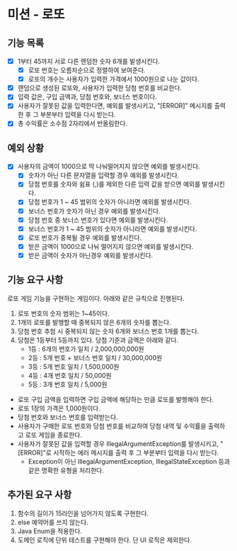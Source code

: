 # 미션 - 로또

## 기능 목록

- [x] 1부터 45까지 서로 다른 랜덤한 숫자 6개를 발생시킨다. 
  - [x] 로또 번호는 오름차순으로 정렬하여 보여준다.
  - [x] 로또의 개수는 사용자가 입력한 가격에서 1000원으로 나눈 값이다.
- [x] 랜덤으로 생성된 로또와, 사용자가 입력한 당첨 번호를 비교한다.
- [x] 입력 값은, 구입 금액과, 당첨 번호와, 보너스 번호이다.
- [x] 사용자가 잘못된 값을 입력한다면, 예외를 발생시키고, "[ERROR]" 메시지를 출력한 후 그 부분부터 입력을 다시 받는다.
- [x] 총 수익률은 소수점 2자리에서 반올림한다.

## 예외 상황

-[x] 사용자의 금액이 1000으로 딱 나눠떨어지지 않으면 예외를 발생시킨다.
  - [x] 숫자가 아닌 다른 문자열을 입력할 경우 예외를 발생시킨다.
  - [x] 당첨 번호를 숫자와 쉼표 (,)를 제외한 다른 입력 값을 받으면 예외를 발생시킨다.
  - [x] 당첨 번호가 1 ~ 45 범위의 숫자가 아니라면 예외를 발생시킨다.
  - [x] 보너스 번호가 숫자가 아닌 경우 예외를 발생시킨다.
  - [x] 당첨 번호 중 보너스 번호가 있다면 예외를 발생시킨다.
  - [x] 보너스 번호가 1 ~ 45 범위의 숫자가 아니라면 예외를 발생시킨다.
  - [x] 로또 번호가 중복될 경우 예외를 발생시킨다.
  - [x] 받은 금액이 1000으로 나눠 떨어지지 않으면 예외를 발생시킨다.
  - [x] 받은 금액이 숫자가 아닌경우 예외를 발생시킨다.

## 기능 요구 사항

로또 게임 기능을 구현하는 게임이다. 아래와 같은 규칙으로 진행된다.

1. 로또 번호의 숫자 범위는 1~45이다.
2. 1개의 로또를 발행할 때 중복되지 않은 6개의 숫자를 뽑는다.
3. 당첨 번호 추첨 시 중복되지 않는 숫자 6개와 보너스 번호 1개를 뽑는다.
4. 당첨은 1등부터 5등까지 있다. 당첨 기준과 금액은 아래와 같다.
    * 1등 : 6개의 번호가 일치 / 2,000,000,000원
    * 2등 : 5개 번호 + 보너스 번호 일치 / 30,000,000원
    * 3등 : 5개 번호 일치 / 1,500,000원
    * 4등 : 4개 번호 일치 / 50,000원
    * 5등 : 3개 번호 일치 / 5,000원

* 로또 구입 금액을 입력하면 구입 금액에 해당하는 만큼 로또를 발행해야 한다.
* 로또 1장의 가격은 1,000원이다.
* 당첨 번호와 보너스 번호를 입력받는다.
* 사용자가 구매한 로또 번호와 당첨 번호를 비교하여 당첨 내역 및 수익률을 출력하고 로또 게임을 종료한다.
* 사용자가 잘못된 값을 입력할 경우 IllegalArgumentException를 발생시키고, "[ERROR]"로 시작하는 에러 메시지를 출력 후 그 부분부터 입력을 다시 받는다.
  * Exception이 아닌 IllegalArgumentException, IllegalStateException 등과 같은 명확한 유형을 처리한다.

## 추가된 요구 사항
1. 함수의 길이가 15라인을 넘어가지 않도록 구현한다.
2. else 예약어를 쓰지 않는다.
3. Java Enum을 적용한다.
4. 도메인 로직에 단위 테스트를 구현해야 한다. 단 UI 로직은 제외한다.